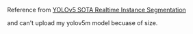 Reference from [YOLOv5 SOTA Realtime Instance Segmentation](https://github.com/ultralytics/yolov5/releases)

and can't upload my yolov5m model becuase of size. 
